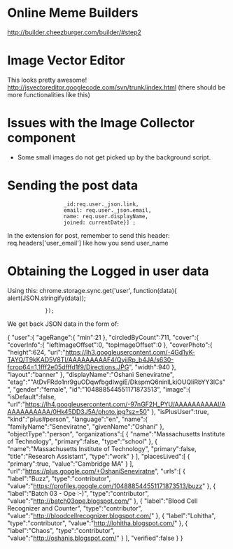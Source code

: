 Online Meme Builders
====================
http://builder.cheezburger.com/builder/#step2



Image Vector Editor
===================
This looks pretty awesome!
http://jsvectoreditor.googlecode.com/svn/trunk/index.html
(there should be more functionalities like this)


Issues with the Image Collector component
==========================================
* Some small images do not get picked up by the background script.


Sending the post data
======================

                      _id:req.user._json.link, 
                      email: req.user._json.email, 
                      name: req.user.displayName, 
                      joined: currentDate}] ;


In the extension for post, remember to send this header:
req.headers['user_email']  like how you send user_name


Obtaining the Logged in user data
===================================

Using this:
chrome.storage.sync.get('user', function(data){
                        alert(JSON.stringify(data));
                    
                });

We get back JSON data in the form of:

{
   "user":{
      "ageRange":{
         "min":21
      },
      "circledByCount":711,
      "cover":{
         "coverInfo":{
            "leftImageOffset":0,
            "topImageOffset":0
         },
         "coverPhoto":{
            "height":624,
            "url":"https://lh3.googleusercontent.com/-4Gd1yK-TAYQ/T9kKAD5V8TI/AAAAAAAAAF4/QyiiRp_b4JA/s630-fcrop64=1,1fff2e05dfffd1f9/Directions.JPG",
            "width":940
         },
         "layout":"banner"
      },
      "displayName":"Oshani Seneviratne",
      "etag":"\"AtDvFRdo1nr9guODqwfbgdIwgiE/DkspmQ6ninlLkiOUQliRbYY3lCs\"",
      "gender":"female",
      "id":"104888544551171873513",
      "image":{
         "isDefault":false,
         "url":"https://lh4.googleusercontent.com/-97nGF2H_PYU/AAAAAAAAAAI/AAAAAAAAAAA/0Hk45DD3J5A/photo.jpg?sz=50"
      },
      "isPlusUser":true,
      "kind":"plus#person",
      "language":"en",
      "name":{
         "familyName":"Seneviratne",
         "givenName":"Oshani"
      },
      "objectType":"person",
      "organizations":[
         {
            "name":"Massachusetts Institute of Technology",
            "primary":false,
            "type":"school"
         },
         {
            "name":"Massachusetts Institute of Technology",
            "primary":false,
            "title":"Research Assistant",
            "type":"work"
         }
      ],
      "placesLived":[
         {
            "primary":true,
            "value":"Cambridge MA"
         }
      ],
      "url":"https://plus.google.com/+OshaniSeneviratne",
      "urls":[
         {
            "label":"Buzz",
            "type":"contributor",
            "value":"https://profiles.google.com/104888544551171873513/buzz"
         },
         {
            "label":"Batch 03 - Ope :-)",
            "type":"contributor",
            "value":"http://batch03ope.blogspot.com/"
         },
         {
            "label":"Blood Cell Recognizer and Counter",
            "type":"contributor",
            "value":"http://bloodcellrecognizer.blogspot.com/"
         },
         {
            "label":"Lohitha",
            "type":"contributor",
            "value":"http://lohitha.blogspot.com/"
         },
         {
            "label":"Chaos",
            "type":"contributor",
            "value":"http://oshanis.blogspot.com/"
         }
      ],
      "verified":false
   }
}